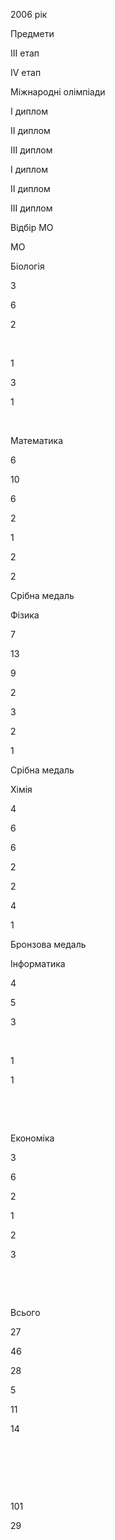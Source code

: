 2006 рік

Предмети

III етап

IV етап

Міжнародні олімпіади

I диплом

II диплом

III диплом

I диплом

II диплом

III диплом

Відбір МО

МО

Біологія

3

6

2

 

1

3

1

 

Математика

6

10

6

2

1

2

2

Срібна медаль

Фізика

7

13

9

2

3

2

1

Срібна медаль

Хімія

4

6

6

2

2

4

1

Бронзова медаль

Інформатика

4

5

3

 

1

1

 

 

Економіка

3

6

2

1

2

3

 

 

Всього

27

46

28

5

11

14

 

 

 

101

29